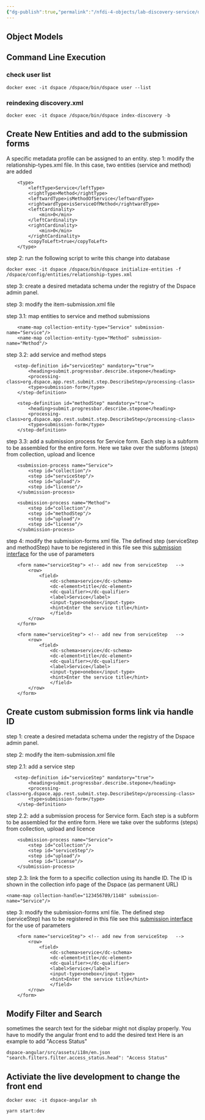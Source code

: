 ```yaml
---
{"dg-publish":true,"permalink":"/nfdi-4-objects/lab-discovery-service/dspace-instance/","noteIcon":""}
---
```



## Object Models

<style> .container {font-family: sans-serif; text-align: center;} .button-wrapper button {z-index: 1;height: 40px; width: 100px; margin: 10px;padding: 5px;} .excalidraw .App-menu_top .buttonList { display: flex;} .excalidraw-wrapper { height: 800px; margin: 50px; position: relative;} :root[dir="ltr"] .excalidraw .layer-ui__wrapper .zen-mode-transition.App-menu_bottom--transition-left {transform: none;} </style><script src="https://cdn.jsdelivr.net/npm/react@17/umd/react.production.min.js"></script><script src="https://cdn.jsdelivr.net/npm/react-dom@17/umd/react-dom.production.min.js"></script><script type="text/javascript" src="https://cdn.jsdelivr.net/npm/@excalidraw/excalidraw@0/dist/excalidraw.production.min.js"></script><div id="Dspace_Object_Model_for_Servicesexcalidraw.md1"></div><script>(function(){const InitialData={"type":"excalidraw","version":2,"source":"https://github.com/zsviczian/obsidian-excalidraw-plugin/releases/tag/2.9.0","elements":[{"id":"zNdjSfa7dG04vWS3iz5xZ","type":"rectangle","x":139.45574947347632,"y":-273.3708100856695,"width":123.54193115234372,"height":60,"angle":0,"strokeColor":"#b0cd1d","backgroundColor":"transparent","fillStyle":"hachure","strokeWidth":2,"strokeStyle":"solid","roughness":1,"opacity":100,"groupIds":["Ek6Ma2ccS9sAtHPYlD_XF"],"frameId":null,"index":"a0","roundness":{"type":3},"seed":1537725858,"version":806,"versionNonce":1416170522,"isDeleted":false,"boundElements":[{"type":"text","id":"EZ03GCdU"},{"id":"EeKl85xsGdxy4OdJNu7Yn","type":"arrow"},{"id":"iXR9UPero_NnUFF6fEeag","type":"arrow"}],"updated":1742456999983,"link":null,"locked":false},{"id":"EZ03GCdU","type":"text","x":152.1567458724021,"y":-268.3708100856695,"width":98.13993835449219,"height":50,"angle":0,"strokeColor":"#b0cd1d","backgroundColor":"transparent","fillStyle":"hachure","strokeWidth":2,"strokeStyle":"solid","roughness":1,"opacity":100,"groupIds":["Ek6Ma2ccS9sAtHPYlD_XF"],"frameId":null,"index":"a1","roundness":null,"seed":721508542,"version":490,"versionNonce":1267784326,"isDeleted":false,"boundElements":[],"updated":1742456999983,"link":null,"locked":false,"text":"Collection:\nServices","fontSize":20,"fontFamily":5,"textAlign":"center","verticalAlign":"middle","containerId":"zNdjSfa7dG04vWS3iz5xZ","originalText":"Collection:\nServices","autoResize":true,"lineHeight":1.25,"rawText":""},{"id":"wSsTU1akl9iRCvH2xvkLU","type":"rectangle","x":-23.102218627929688,"y":-83.47529602050781,"width":188.05145263671878,"height":80,"angle":0,"strokeColor":"#1e1e1e","backgroundColor":"transparent","fillStyle":"hachure","strokeWidth":2,"strokeStyle":"solid","roughness":1,"opacity":100,"groupIds":["Ek6Ma2ccS9sAtHPYlD_XF"],"frameId":null,"index":"a2","roundness":{"type":3},"seed":632234814,"version":1443,"versionNonce":201993926,"isDeleted":false,"boundElements":[{"type":"text","id":"NoZu2nsm"},{"id":"09qRjTAX4t_lmg_rtqT-L","type":"arrow"},{"id":"EeKl85xsGdxy4OdJNu7Yn","type":"arrow"},{"id":"sMKWRJSbmEpN6QApQazCh","type":"arrow"},{"id":"4rCdnNgLAJL1NwqWHXDuK","type":"arrow"},{"id":"FUqmxOImumVsQEwwt3bzi","type":"arrow"},{"id":"qK0APqs9uDExDnqxDsSaA","type":"arrow"},{"id":"qmfnU7rm0of4pv9Om1II_","type":"arrow"},{"id":"cGypZy8aZEjzp7XgL1y0A","type":"arrow"}],"updated":1742457486233,"link":null,"locked":false},{"id":"NoZu2nsm","type":"text","x":5.473533630371108,"y":-78.47529602050781,"width":130.8999481201172,"height":70,"angle":0,"strokeColor":"#1e1e1e","backgroundColor":"transparent","fillStyle":"hachure","strokeWidth":2,"strokeStyle":"solid","roughness":1,"opacity":100,"groupIds":["Ek6Ma2ccS9sAtHPYlD_XF"],"frameId":null,"index":"a3","roundness":null,"seed":1121777470,"version":1173,"versionNonce":1713446214,"isDeleted":false,"boundElements":[],"updated":1742457501916,"link":null,"locked":false,"text":"Discovery\nService","fontSize":28,"fontFamily":5,"textAlign":"center","verticalAlign":"middle","containerId":"wSsTU1akl9iRCvH2xvkLU","originalText":"Discovery\nService","autoResize":true,"lineHeight":1.25,"rawText":""},{"id":"We7ZRqRNsLnWSC51PcS1t","type":"rectangle","x":176.08110153465896,"y":54.768706950328635,"width":123.54193115234372,"height":85,"angle":0,"strokeColor":"#1971c2","backgroundColor":"transparent","fillStyle":"hachure","strokeWidth":2,"strokeStyle":"solid","roughness":1,"opacity":100,"groupIds":["Ek6Ma2ccS9sAtHPYlD_XF"],"frameId":null,"index":"a4","roundness":{"type":3},"seed":118343358,"version":2367,"versionNonce":131354010,"isDeleted":false,"boundElements":[{"type":"text","id":"RpjOuRH3"},{"id":"4rCdnNgLAJL1NwqWHXDuK","type":"arrow"},{"id":"FCVdJt_CexxCjR1E1rf1B","type":"arrow"}],"updated":1742456999983,"link":null,"locked":false},{"id":"RpjOuRH3","type":"text","x":188.78209793358474,"y":59.768706950328635,"width":98.13993835449219,"height":75,"angle":0,"strokeColor":"#1971c2","backgroundColor":"transparent","fillStyle":"hachure","strokeWidth":2,"strokeStyle":"solid","roughness":1,"opacity":100,"groupIds":["Ek6Ma2ccS9sAtHPYlD_XF"],"frameId":null,"index":"a5","roundness":null,"seed":1096957694,"version":2069,"versionNonce":1217687814,"isDeleted":false,"boundElements":[],"updated":1742456999983,"link":null,"locked":false,"text":"Collection:\nReference\nMaterials","fontSize":20,"fontFamily":5,"textAlign":"center","verticalAlign":"middle","containerId":"We7ZRqRNsLnWSC51PcS1t","originalText":"Collection:\nReference\nMaterials","autoResize":true,"lineHeight":1.25,"rawText":""},{"id":"TsP4JWrTqgLEWczjxmBwh","type":"rectangle","x":-251.9142143612816,"y":-108.89663369315011,"width":123.54193115234372,"height":60,"angle":0,"strokeColor":"#2f9e44","backgroundColor":"transparent","fillStyle":"hachure","strokeWidth":2,"strokeStyle":"solid","roughness":1,"opacity":100,"groupIds":["Ek6Ma2ccS9sAtHPYlD_XF"],"frameId":null,"index":"a6","roundness":{"type":3},"seed":305170302,"version":940,"versionNonce":233540186,"isDeleted":false,"boundElements":[{"type":"text","id":"R5pEJDsB"},{"id":"09qRjTAX4t_lmg_rtqT-L","type":"arrow"},{"id":"nM6QB4Jy7PCq8rt8ujFgN","type":"arrow"}],"updated":1742456999983,"link":null,"locked":false},{"id":"R5pEJDsB","type":"text","x":-239.21321796235583,"y":-103.89663369315011,"width":98.13993835449219,"height":50,"angle":0,"strokeColor":"#2f9e44","backgroundColor":"transparent","fillStyle":"hachure","strokeWidth":2,"strokeStyle":"solid","roughness":1,"opacity":100,"groupIds":["Ek6Ma2ccS9sAtHPYlD_XF"],"frameId":null,"index":"a7","roundness":null,"seed":65988542,"version":644,"versionNonce":1076650054,"isDeleted":false,"boundElements":[],"updated":1742456999983,"link":null,"locked":false,"text":"Collection:\nDevices","fontSize":20,"fontFamily":5,"textAlign":"center","verticalAlign":"middle","containerId":"TsP4JWrTqgLEWczjxmBwh","originalText":"Collection:\nDevices","autoResize":true,"lineHeight":1.25,"rawText":""},{"id":"4-43BvHReZgwQbdaM1prv","type":"rectangle","x":286.736078515686,"y":-150.5437447875367,"width":123.54193115234372,"height":60,"angle":0,"strokeColor":"#9c36b5","backgroundColor":"transparent","fillStyle":"hachure","strokeWidth":2,"strokeStyle":"solid","roughness":1,"opacity":100,"groupIds":["Ek6Ma2ccS9sAtHPYlD_XF"],"frameId":null,"index":"a8","roundness":{"type":3},"seed":728903586,"version":1932,"versionNonce":1870475034,"isDeleted":false,"boundElements":[{"type":"text","id":"19dr45LX"},{"id":"sMKWRJSbmEpN6QApQazCh","type":"arrow"},{"id":"Cd5yGJdMZBoCsRKCPisEX","type":"arrow"}],"updated":1742456999983,"link":null,"locked":false},{"id":"19dr45LX","type":"text","x":299.4370749146118,"y":-145.5437447875367,"width":98.13993835449219,"height":50,"angle":0,"strokeColor":"#9c36b5","backgroundColor":"transparent","fillStyle":"hachure","strokeWidth":2,"strokeStyle":"solid","roughness":1,"opacity":100,"groupIds":["Ek6Ma2ccS9sAtHPYlD_XF"],"frameId":null,"index":"a9","roundness":null,"seed":1586490210,"version":1648,"versionNonce":897869702,"isDeleted":false,"boundElements":[],"updated":1742456999983,"link":null,"locked":false,"text":"Collection:\nMethods","fontSize":20,"fontFamily":5,"textAlign":"center","verticalAlign":"middle","containerId":"4-43BvHReZgwQbdaM1prv","originalText":"Collection:\nMethods","autoResize":true,"lineHeight":1.25,"rawText":""},{"id":"R7-giL4cPj4-_6IfPag_R","type":"rectangle","x":-5.92621650374906,"y":241.09304597377707,"width":123.54193115234372,"height":85,"angle":0,"strokeColor":"#f08c00","backgroundColor":"transparent","fillStyle":"hachure","strokeWidth":2,"strokeStyle":"solid","roughness":1,"opacity":100,"groupIds":["Ek6Ma2ccS9sAtHPYlD_XF"],"frameId":null,"index":"aA","roundness":{"type":3},"seed":1604806590,"version":1405,"versionNonce":553401306,"isDeleted":false,"boundElements":[{"type":"text","id":"dAvAA9Cc"},{"id":"FUqmxOImumVsQEwwt3bzi","type":"arrow"},{"id":"zogxlBM2lricJeA0kwKTe","type":"arrow"}],"updated":1742456999983,"link":null,"locked":false},{"id":"dAvAA9Cc","type":"text","x":6.774779895176707,"y":246.09304597377707,"width":98.13993835449219,"height":75,"angle":0,"strokeColor":"#f08c00","backgroundColor":"transparent","fillStyle":"hachure","strokeWidth":2,"strokeStyle":"solid","roughness":1,"opacity":100,"groupIds":["Ek6Ma2ccS9sAtHPYlD_XF"],"frameId":null,"index":"aB","roundness":null,"seed":2015346686,"version":1138,"versionNonce":685344454,"isDeleted":false,"boundElements":[],"updated":1742456999983,"link":null,"locked":false,"text":"Collection:\nExample\nDatasets","fontSize":20,"fontFamily":5,"textAlign":"center","verticalAlign":"middle","containerId":"R7-giL4cPj4-_6IfPag_R","originalText":"Collection:\nExample Datasets","autoResize":true,"lineHeight":1.25,"rawText":""},{"id":"09qRjTAX4t_lmg_rtqT-L","type":"arrow","x":-24.775643447433836,"y":-52.11085090603808,"width":102.70002092722108,"height":22.234623581384753,"angle":0,"strokeColor":"#1e1e1e","backgroundColor":"transparent","fillStyle":"hachure","strokeWidth":2,"strokeStyle":"solid","roughness":1,"opacity":100,"groupIds":["Ek6Ma2ccS9sAtHPYlD_XF"],"frameId":null,"index":"aC","roundness":{"type":2},"seed":1215243710,"version":363,"versionNonce":1325293667,"isDeleted":false,"boundElements":[],"updated":1743063292369,"link":null,"locked":false,"points":[[0,0],[-102.70002092722108,-22.234623581384753]],"lastCommittedPoint":null,"startBinding":{"elementId":"wSsTU1akl9iRCvH2xvkLU","focus":-0.20019963151581355,"gap":1.8258056640625,"fixedPoint":null},"endBinding":{"elementId":"TsP4JWrTqgLEWczjxmBwh","focus":-0.2135329896797734,"gap":1,"fixedPoint":null},"startArrowhead":null,"endArrowhead":"arrow","elbowed":false},{"id":"EeKl85xsGdxy4OdJNu7Yn","type":"arrow","x":96.3531914313839,"y":-84.96516800232763,"width":82.04218334255675,"height":127.96283889228627,"angle":0,"strokeColor":"#1e1e1e","backgroundColor":"transparent","fillStyle":"hachure","strokeWidth":2,"strokeStyle":"solid","roughness":1,"opacity":100,"groupIds":["Ek6Ma2ccS9sAtHPYlD_XF"],"frameId":null,"index":"aD","roundness":{"type":2},"seed":558764898,"version":355,"versionNonce":1248175043,"isDeleted":false,"boundElements":[],"updated":1743063292366,"link":null,"locked":false,"points":[[0,0],[82.04218334255675,-127.96283889228627]],"lastCommittedPoint":null,"startBinding":{"elementId":"wSsTU1akl9iRCvH2xvkLU","focus":-0.009786482214844112,"gap":3.6515884399414062,"fixedPoint":null},"endBinding":{"elementId":"zNdjSfa7dG04vWS3iz5xZ","focus":0.04126910561154955,"gap":1,"fixedPoint":null},"startArrowhead":null,"endArrowhead":"arrow","elbowed":false},{"id":"sMKWRJSbmEpN6QApQazCh","type":"arrow","x":161.24821047038506,"y":-78.4755808652385,"width":126.21686282026144,"height":18.3749014086672,"angle":0,"strokeColor":"#1e1e1e","backgroundColor":"transparent","fillStyle":"hachure","strokeWidth":2,"strokeStyle":"solid","roughness":1,"opacity":100,"groupIds":["Ek6Ma2ccS9sAtHPYlD_XF"],"frameId":null,"index":"aE","roundness":{"type":2},"seed":1674722558,"version":1332,"versionNonce":112583587,"isDeleted":false,"boundElements":[],"updated":1743063292370,"link":null,"locked":false,"points":[[0,0],[126.21686282026144,-18.3749014086672]],"lastCommittedPoint":null,"startBinding":{"elementId":"wSsTU1akl9iRCvH2xvkLU","focus":-0.40699014430694935,"gap":1,"fixedPoint":null},"endBinding":{"elementId":"4-43BvHReZgwQbdaM1prv","focus":-0.3743315281771683,"gap":1,"fixedPoint":null},"startArrowhead":null,"endArrowhead":"arrow","elbowed":false},{"id":"4rCdnNgLAJL1NwqWHXDuK","type":"arrow","x":116.03565095563928,"y":-3.079135581512105,"width":74.7947717351935,"height":56.57491971930322,"angle":0,"strokeColor":"#1e1e1e","backgroundColor":"transparent","fillStyle":"hachure","strokeWidth":2,"strokeStyle":"solid","roughness":1,"opacity":100,"groupIds":["Ek6Ma2ccS9sAtHPYlD_XF"],"frameId":null,"index":"aF","roundness":{"type":2},"seed":1982893282,"version":1708,"versionNonce":1383796003,"isDeleted":false,"boundElements":[],"updated":1743063292369,"link":null,"locked":false,"points":[[0,0],[74.7947717351935,56.57491971930322]],"lastCommittedPoint":null,"startBinding":{"elementId":"wSsTU1akl9iRCvH2xvkLU","focus":0.05645427894364801,"gap":1},"endBinding":{"elementId":"We7ZRqRNsLnWSC51PcS1t","focus":0.0965181297400588,"gap":2.647733172967037},"startArrowhead":null,"endArrowhead":"arrow","elbowed":false},{"id":"FUqmxOImumVsQEwwt3bzi","type":"arrow","x":76.46501802010707,"y":-3.079135581512105,"width":4.792387655038681,"height":243.6025894467536,"angle":0,"strokeColor":"#1e1e1e","backgroundColor":"transparent","fillStyle":"hachure","strokeWidth":2,"strokeStyle":"solid","roughness":1,"opacity":100,"groupIds":["Ek6Ma2ccS9sAtHPYlD_XF"],"frameId":null,"index":"aG","roundness":{"type":2},"seed":1326391806,"version":644,"versionNonce":2119538403,"isDeleted":false,"boundElements":[],"updated":1743063292371,"link":null,"locked":false,"points":[[0,0],[4.792387655038681,243.6025894467536]],"lastCommittedPoint":null,"startBinding":{"elementId":"wSsTU1akl9iRCvH2xvkLU","focus":-0.05006502743520279,"gap":1,"fixedPoint":null},"endBinding":{"elementId":"R7-giL4cPj4-_6IfPag_R","focus":0.41944287247245843,"gap":1,"fixedPoint":null},"startArrowhead":null,"endArrowhead":"arrow","elbowed":false},{"id":"894uJD26WZG2524-ZFSdn","type":"rectangle","x":-221.47692943754663,"y":28.849835713704408,"width":123.54193115234372,"height":60,"angle":0,"strokeColor":"#b3a937","backgroundColor":"transparent","fillStyle":"hachure","strokeWidth":2,"strokeStyle":"solid","roughness":1,"opacity":100,"groupIds":["Ek6Ma2ccS9sAtHPYlD_XF"],"frameId":null,"index":"aH","roundness":{"type":3},"seed":1538469254,"version":1140,"versionNonce":1187607686,"isDeleted":false,"boundElements":[{"type":"text","id":"P2EYalAM"},{"id":"qK0APqs9uDExDnqxDsSaA","type":"arrow"},{"id":"13fFjEttpe16u6-gSUywq","type":"arrow"}],"updated":1742456999983,"link":null,"locked":false},{"id":"P2EYalAM","type":"text","x":-198.9619300478982,"y":38.84983571370441,"width":78.51193237304688,"height":40,"angle":0,"strokeColor":"#b3a937","backgroundColor":"transparent","fillStyle":"hachure","strokeWidth":2,"strokeStyle":"solid","roughness":1,"opacity":100,"groupIds":["Ek6Ma2ccS9sAtHPYlD_XF"],"frameId":null,"index":"aI","roundness":null,"seed":1765772486,"version":853,"versionNonce":2082111194,"isDeleted":false,"boundElements":[],"updated":1742456999983,"link":null,"locked":false,"text":"Collection:\nSoftware","fontSize":16,"fontFamily":5,"textAlign":"center","verticalAlign":"middle","containerId":"894uJD26WZG2524-ZFSdn","originalText":"Collection:\nSoftware","autoResize":true,"lineHeight":1.25,"rawText":""},{"id":"qK0APqs9uDExDnqxDsSaA","type":"arrow","x":11.102223474520898,"y":-3.079135581512105,"width":107.77872271927072,"height":55.140630086455815,"angle":0,"strokeColor":"#1e1e1e","backgroundColor":"transparent","fillStyle":"hachure","strokeWidth":2,"strokeStyle":"solid","roughness":1,"opacity":100,"groupIds":["Ek6Ma2ccS9sAtHPYlD_XF"],"frameId":null,"index":"aJ","roundness":{"type":2},"seed":499524102,"version":418,"versionNonce":496073251,"isDeleted":false,"boundElements":[],"updated":1743063292372,"link":null,"locked":false,"points":[[0,0],[-107.77872271927072,55.140630086455815]],"lastCommittedPoint":null,"startBinding":{"elementId":"wSsTU1akl9iRCvH2xvkLU","focus":-0.11112963082624125,"gap":1},"endBinding":{"elementId":"894uJD26WZG2524-ZFSdn","focus":0.41122047110918547,"gap":1.4054202125186919},"startArrowhead":null,"endArrowhead":"arrow","elbowed":false},{"id":"o8LsBBUK6qzbMaM87IxVw","type":"rectangle","x":-201.53563133756023,"y":-232.6430743033426,"width":123.54193115234372,"height":60,"angle":0,"strokeColor":"#c2255c","backgroundColor":"transparent","fillStyle":"hachure","strokeWidth":2,"strokeStyle":"solid","roughness":1,"opacity":100,"groupIds":["Ek6Ma2ccS9sAtHPYlD_XF"],"frameId":null,"index":"aK","roundness":{"type":3},"seed":266260826,"version":1390,"versionNonce":349803418,"isDeleted":false,"boundElements":[{"type":"text","id":"CHX5sfk0"},{"id":"qmfnU7rm0of4pv9Om1II_","type":"arrow"},{"id":"tUM49Ymp_uO_6-ATcLn0j","type":"arrow"}],"updated":1742456999983,"link":null,"locked":false},{"id":"CHX5sfk0","type":"text","x":-188.83463493863445,"y":-227.6430743033426,"width":98.13993835449219,"height":50,"angle":0,"strokeColor":"#c2255c","backgroundColor":"transparent","fillStyle":"hachure","strokeWidth":2,"strokeStyle":"solid","roughness":1,"opacity":100,"groupIds":["Ek6Ma2ccS9sAtHPYlD_XF"],"frameId":null,"index":"aL","roundness":null,"seed":24090138,"version":1111,"versionNonce":1844349702,"isDeleted":false,"boundElements":[],"updated":1742456999983,"link":null,"locked":false,"text":"Collection:\nLabs","fontSize":20,"fontFamily":5,"textAlign":"center","verticalAlign":"middle","containerId":"o8LsBBUK6qzbMaM87IxVw","originalText":"Collection:\nLabs","autoResize":true,"lineHeight":1.25,"rawText":""},{"id":"qmfnU7rm0of4pv9Om1II_","type":"arrow","x":36.6113108670081,"y":-84.58926061345323,"width":162.14068207944143,"height":87.61101049883374,"angle":0,"strokeColor":"#1e1e1e","backgroundColor":"transparent","fillStyle":"hachure","strokeWidth":2,"strokeStyle":"solid","roughness":1,"opacity":100,"groupIds":["Ek6Ma2ccS9sAtHPYlD_XF"],"frameId":null,"index":"aM","roundness":{"type":2},"seed":2105372358,"version":747,"versionNonce":1864207715,"isDeleted":false,"boundElements":[],"updated":1743063292372,"link":null,"locked":false,"points":[[0,0],[-162.14068207944143,-87.61101049883374]],"lastCommittedPoint":null,"startBinding":{"elementId":"wSsTU1akl9iRCvH2xvkLU","focus":0.24859345418538023,"gap":2.7566336735024635},"endBinding":{"elementId":"o8LsBBUK6qzbMaM87IxVw","focus":0.358485852326074,"gap":1},"startArrowhead":null,"endArrowhead":"arrow","elbowed":false},{"id":"pa6zxRJyr6VzqtYMQXvZc","type":"ellipse","x":-39.408221366710166,"y":-492.85215447600336,"width":89.25845191592259,"height":80.56448800223211,"angle":0,"strokeColor":"#1e1e1e","backgroundColor":"transparent","fillStyle":"hachure","strokeWidth":2,"strokeStyle":"solid","roughness":0,"opacity":100,"groupIds":["Ek6Ma2ccS9sAtHPYlD_XF"],"frameId":null,"index":"aN","roundness":{"type":2},"seed":140370438,"version":486,"versionNonce":657668678,"isDeleted":false,"boundElements":[{"type":"text","id":"fU2O6Ys3"},{"id":"GBiguz8POX1dmZhvpcEH3","type":"arrow"},{"id":"fKmUDSfm3_VtNZVEbnlf9","type":"arrow"}],"updated":1742456999983,"link":null,"locked":false},{"id":"fU2O6Ys3","type":"text","x":-21.12461047810109,"y":-462.5537583694876,"width":52.57597351074219,"height":20,"angle":0,"strokeColor":"#1e1e1e","backgroundColor":"transparent","fillStyle":"hachure","strokeWidth":2,"strokeStyle":"solid","roughness":0,"opacity":100,"groupIds":["Ek6Ma2ccS9sAtHPYlD_XF"],"frameId":null,"index":"aO","roundness":null,"seed":449474522,"version":354,"versionNonce":73987354,"isDeleted":false,"boundElements":[],"updated":1742456999983,"link":null,"locked":false,"text":"Person","fontSize":16,"fontFamily":5,"textAlign":"center","verticalAlign":"middle","containerId":"pa6zxRJyr6VzqtYMQXvZc","originalText":"Person","autoResize":true,"lineHeight":1.25,"rawText":""},{"id":"v_-cD1NyTNi8hqCjYAp-K","type":"ellipse","x":-340.83107782426043,"y":-367.88727187154296,"width":89.25845191592259,"height":80.56448800223211,"angle":0,"strokeColor":"#1e1e1e","backgroundColor":"transparent","fillStyle":"hachure","strokeWidth":2,"strokeStyle":"solid","roughness":0,"opacity":100,"groupIds":["Ek6Ma2ccS9sAtHPYlD_XF"],"frameId":null,"index":"aP","roundness":{"type":2},"seed":1457563526,"version":698,"versionNonce":178258310,"isDeleted":false,"boundElements":[{"type":"text","id":"gdw84ypj"},{"id":"tUM49Ymp_uO_6-ATcLn0j","type":"arrow"},{"id":"F4uzEYx-QsY0VLPW887bN","type":"arrow"}],"updated":1742456999983,"link":null,"locked":false},{"id":"gdw84ypj","type":"text","x":-320.5954558272529,"y":-347.5888757650272,"width":48.67195129394531,"height":40,"angle":0,"strokeColor":"#1e1e1e","backgroundColor":"transparent","fillStyle":"hachure","strokeWidth":2,"strokeStyle":"solid","roughness":0,"opacity":100,"groupIds":["Ek6Ma2ccS9sAtHPYlD_XF"],"frameId":null,"index":"aQ","roundness":null,"seed":1420674758,"version":587,"versionNonce":1887388122,"isDeleted":false,"boundElements":[],"updated":1742456999983,"link":null,"locked":false,"text":"Organi\nsation","fontSize":16,"fontFamily":5,"textAlign":"center","verticalAlign":"middle","containerId":"v_-cD1NyTNi8hqCjYAp-K","originalText":"Organisation","autoResize":true,"lineHeight":1.25,"rawText":""},{"id":"KEBdxP6JjZRKwpGQDmuR6","type":"ellipse","x":-465.2485976828668,"y":136.28607776230723,"width":89.25845191592259,"height":80.56448800223211,"angle":0,"strokeColor":"#1e1e1e","backgroundColor":"transparent","fillStyle":"hachure","strokeWidth":2,"strokeStyle":"solid","roughness":0,"opacity":100,"groupIds":["Ek6Ma2ccS9sAtHPYlD_XF"],"frameId":null,"index":"aR","roundness":{"type":2},"seed":2087316314,"version":760,"versionNonce":1265754310,"isDeleted":false,"boundElements":[{"type":"text","id":"X9lWdosQ"},{"id":"13fFjEttpe16u6-gSUywq","type":"arrow"},{"id":"vRIHVEik-Qs_VN156RPMy","type":"arrow"}],"updated":1742456999983,"link":null,"locked":false},{"id":"X9lWdosQ","type":"text","x":-444.39698600080067,"y":156.584473868823,"width":47.439971923828125,"height":40,"angle":0,"strokeColor":"#1e1e1e","backgroundColor":"transparent","fillStyle":"hachure","strokeWidth":2,"strokeStyle":"solid","roughness":0,"opacity":100,"groupIds":["Ek6Ma2ccS9sAtHPYlD_XF"],"frameId":null,"index":"aS","roundness":null,"seed":562524186,"version":680,"versionNonce":1169028762,"isDeleted":false,"boundElements":[],"updated":1742456999983,"link":null,"locked":false,"text":"Softw\nare","fontSize":16,"fontFamily":5,"textAlign":"center","verticalAlign":"middle","containerId":"KEBdxP6JjZRKwpGQDmuR6","originalText":"Software","autoResize":true,"lineHeight":1.25,"rawText":""},{"id":"DJVEy8jsv5h7X_S_Ybk5W","type":"ellipse","x":-477.1532454717728,"y":-113.37842705136256,"width":89.25845191592259,"height":80.56448800223211,"angle":0,"strokeColor":"#1e1e1e","backgroundColor":"transparent","fillStyle":"hachure","strokeWidth":2,"strokeStyle":"solid","roughness":0,"opacity":100,"groupIds":["Ek6Ma2ccS9sAtHPYlD_XF"],"frameId":null,"index":"aT","roundness":{"type":2},"seed":9352794,"version":803,"versionNonce":759552006,"isDeleted":false,"boundElements":[{"type":"text","id":"PX84onlB"},{"id":"nM6QB4Jy7PCq8rt8ujFgN","type":"arrow"},{"id":"O331zj0UXBvpF9fR22lak","type":"arrow"}],"updated":1742456999983,"link":null,"locked":false},{"id":"PX84onlB","type":"text","x":-457.5976314093356,"y":-83.0800309448468,"width":50.03196716308594,"height":20,"angle":0,"strokeColor":"#1e1e1e","backgroundColor":"transparent","fillStyle":"hachure","strokeWidth":2,"strokeStyle":"solid","roughness":0,"opacity":100,"groupIds":["Ek6Ma2ccS9sAtHPYlD_XF"],"frameId":null,"index":"aU","roundness":null,"seed":2094717722,"version":731,"versionNonce":346559322,"isDeleted":false,"boundElements":[],"updated":1742456999983,"link":null,"locked":false,"text":"Device","fontSize":16,"fontFamily":5,"textAlign":"center","verticalAlign":"middle","containerId":"DJVEy8jsv5h7X_S_Ybk5W","originalText":"Device","autoResize":true,"lineHeight":1.25,"rawText":""},{"id":"qWGEDpdCWjwUYBRYDUNVn","type":"ellipse","x":378.5830091509904,"y":179.10175197285827,"width":89.83805338541664,"height":77.95521763392856,"angle":0,"strokeColor":"#1e1e1e","backgroundColor":"transparent","fillStyle":"hachure","strokeWidth":2,"strokeStyle":"solid","roughness":0,"opacity":100,"groupIds":["Ek6Ma2ccS9sAtHPYlD_XF"],"frameId":null,"index":"aV","roundness":{"type":2},"seed":634127686,"version":1099,"versionNonce":2014897990,"isDeleted":false,"boundElements":[{"type":"text","id":"fuHfIXP4"},{"id":"FCVdJt_CexxCjR1E1rf1B","type":"arrow"},{"id":"j-bJ9uXkeEvOolrz-uTGr","type":"arrow"}],"updated":1742456999983,"link":null,"locked":false},{"id":"fuHfIXP4","type":"text","x":398.87550431068826,"y":198.01802928091053,"width":49.72796630859375,"height":40,"angle":0,"strokeColor":"#1e1e1e","backgroundColor":"transparent","fillStyle":"hachure","strokeWidth":2,"strokeStyle":"solid","roughness":0,"opacity":100,"groupIds":["Ek6Ma2ccS9sAtHPYlD_XF"],"frameId":null,"index":"aW","roundness":null,"seed":1910992006,"version":994,"versionNonce":1606457370,"isDeleted":false,"boundElements":[],"updated":1742456999983,"link":null,"locked":false,"text":"Ref.\nMateri","fontSize":16,"fontFamily":5,"textAlign":"center","verticalAlign":"middle","containerId":"qWGEDpdCWjwUYBRYDUNVn","originalText":"Ref. Materi","autoResize":true,"lineHeight":1.25,"rawText":""},{"id":"nM6QB4Jy7PCq8rt8ujFgN","type":"arrow","x":-252.81083319556456,"y":-72.24957101005747,"width":134.08707936906433,"height":1.3292901688472227,"angle":0,"strokeColor":"#1e1e1e","backgroundColor":"transparent","fillStyle":"hachure","strokeWidth":0.5,"strokeStyle":"solid","roughness":0,"opacity":100,"groupIds":["Ek6Ma2ccS9sAtHPYlD_XF"],"frameId":null,"index":"aX","roundness":{"type":2},"seed":494906694,"version":435,"versionNonce":1266661987,"isDeleted":false,"boundElements":[{"type":"text","id":"sOLohjjH"}],"updated":1743063292374,"link":null,"locked":false,"points":[[0,0],[-134.08707936906433,-1.3292901688472227]],"lastCommittedPoint":null,"startBinding":{"elementId":"TsP4JWrTqgLEWczjxmBwh","focus":-0.2374309806972632,"gap":1},"endBinding":{"elementId":"DJVEy8jsv5h7X_S_Ybk5W","focus":-0.022959016305755968,"gap":1},"startArrowhead":null,"endArrowhead":"arrow","elbowed":false},{"id":"sOLohjjH","type":"text","x":-357.2863491984561,"y":-82.91421609448109,"width":74.86395263671875,"height":20,"angle":0,"strokeColor":"#1e1e1e","backgroundColor":"transparent","fillStyle":"hachure","strokeWidth":2,"strokeStyle":"solid","roughness":0,"opacity":100,"groupIds":["Ek6Ma2ccS9sAtHPYlD_XF"],"frameId":null,"index":"aY","roundness":null,"seed":1303073178,"version":16,"versionNonce":1726645466,"isDeleted":false,"boundElements":[],"updated":1742456999983,"link":null,"locked":false,"text":"PIDINST","fontSize":16,"fontFamily":5,"textAlign":"center","verticalAlign":"middle","containerId":"nM6QB4Jy7PCq8rt8ujFgN","originalText":"PIDINST","autoResize":true,"lineHeight":1.25,"rawText":""},{"id":"13fFjEttpe16u6-gSUywq","type":"arrow","x":-223.378917715247,"y":73.98180954816436,"width":155.889456016705,"height":85.1338205259614,"angle":0,"strokeColor":"#1e1e1e","backgroundColor":"transparent","fillStyle":"hachure","strokeWidth":0.5,"strokeStyle":"solid","roughness":0,"opacity":100,"groupIds":["Ek6Ma2ccS9sAtHPYlD_XF"],"frameId":null,"index":"aZ","roundness":{"type":2},"seed":1695357658,"version":426,"versionNonce":1235937059,"isDeleted":false,"boundElements":[{"type":"text","id":"WdaTogCN"}],"updated":1743063292374,"link":null,"locked":false,"points":[[0,0],[-155.889456016705,85.1338205259614]],"lastCommittedPoint":null,"startBinding":{"elementId":"894uJD26WZG2524-ZFSdn","focus":0.3081688966713629,"gap":2.128875005812745},"endBinding":{"elementId":"KEBdxP6JjZRKwpGQDmuR6","focus":0.07934072597724806,"gap":1},"startArrowhead":null,"endArrowhead":"arrow","elbowed":false},{"id":"WdaTogCN","type":"text","x":-338.9236146843246,"y":106.54870977085568,"width":75.19993591308594,"height":20,"angle":0,"strokeColor":"#1e1e1e","backgroundColor":"transparent","fillStyle":"hachure","strokeWidth":2,"strokeStyle":"solid","roughness":0,"opacity":100,"groupIds":["Ek6Ma2ccS9sAtHPYlD_XF"],"frameId":null,"index":"aa","roundness":null,"seed":1199917786,"version":14,"versionNonce":1941494170,"isDeleted":false,"boundElements":[],"updated":1742456999983,"link":null,"locked":false,"text":"Codemeta","fontSize":16,"fontFamily":5,"textAlign":"center","verticalAlign":"middle","containerId":"13fFjEttpe16u6-gSUywq","originalText":"Codemeta","autoResize":true,"lineHeight":1.25,"rawText":""},{"id":"glgjRziV","type":"text","x":-451.60721277581814,"y":108.82772345291937,"width":65.99107410907736,"height":25.060331408811464,"angle":0,"strokeColor":"#e03131","backgroundColor":"transparent","fillStyle":"hachure","strokeWidth":2,"strokeStyle":"solid","roughness":0,"opacity":100,"groupIds":["Ek6Ma2ccS9sAtHPYlD_XF"],"frameId":null,"index":"ab","roundness":null,"seed":1949838854,"version":420,"versionNonce":1678681350,"isDeleted":false,"boundElements":[],"updated":1742456999983,"link":null,"locked":false,"text":"Entity","fontSize":20.04826512704917,"fontFamily":5,"textAlign":"left","verticalAlign":"top","containerId":null,"originalText":"Entity","autoResize":false,"lineHeight":1.25,"rawText":""},{"id":"BLVm7aTl","type":"text","x":-464.5111591480356,"y":-143.02837078895553,"width":64.38850353455788,"height":24.451749865842707,"angle":6.271624548885793,"strokeColor":"#e03131","backgroundColor":"transparent","fillStyle":"hachure","strokeWidth":2,"strokeStyle":"solid","roughness":0,"opacity":100,"groupIds":["Ek6Ma2ccS9sAtHPYlD_XF"],"frameId":null,"index":"ac","roundness":null,"seed":1038769306,"version":855,"versionNonce":626955866,"isDeleted":false,"boundElements":[],"updated":1742456999983,"link":null,"locked":false,"text":"Entity","fontSize":19.561399892674167,"fontFamily":5,"textAlign":"left","verticalAlign":"top","containerId":null,"originalText":"Entity","autoResize":false,"lineHeight":1.25,"rawText":""},{"id":"NRDzUXoU","type":"text","x":403.67709736666416,"y":149.0102572371032,"width":64.38850353455788,"height":24.451749865842707,"angle":6.271624548885793,"strokeColor":"#e03131","backgroundColor":"transparent","fillStyle":"hachure","strokeWidth":2,"strokeStyle":"solid","roughness":0,"opacity":100,"groupIds":["Ek6Ma2ccS9sAtHPYlD_XF"],"frameId":null,"index":"ad","roundness":null,"seed":1731326406,"version":1100,"versionNonce":1447040070,"isDeleted":false,"boundElements":[],"updated":1742456999983,"link":null,"locked":false,"text":"Entity","fontSize":19.561399892674167,"fontFamily":5,"textAlign":"left","verticalAlign":"top","containerId":null,"originalText":"Entity","autoResize":false,"lineHeight":1.25,"rawText":""},{"id":"FCVdJt_CexxCjR1E1rf1B","type":"arrow","x":275.2395593983586,"y":140.3382990588642,"width":112.05908806532835,"height":53.14924204917713,"angle":0,"strokeColor":"#1e1e1e","backgroundColor":"transparent","fillStyle":"hachure","strokeWidth":0.5,"strokeStyle":"solid","roughness":0,"opacity":100,"groupIds":["Ek6Ma2ccS9sAtHPYlD_XF"],"frameId":null,"index":"ae","roundness":{"type":2},"seed":1615571226,"version":641,"versionNonce":36224419,"isDeleted":false,"boundElements":[{"type":"text","id":"NlyAUWkW"}],"updated":1743063292375,"link":null,"locked":false,"points":[[0,0],[112.05908806532835,53.14924204917713]],"lastCommittedPoint":null,"startBinding":{"elementId":"We7ZRqRNsLnWSC51PcS1t","focus":0.3528916495197193,"gap":1},"endBinding":{"elementId":"qWGEDpdCWjwUYBRYDUNVn","focus":0.12309825792351538,"gap":1},"startArrowhead":null,"endArrowhead":"arrow","elbowed":false},{"id":"NlyAUWkW","type":"text","x":303.19709930319345,"y":156.91292332241161,"width":56.143951416015625,"height":20,"angle":0,"strokeColor":"#1e1e1e","backgroundColor":"transparent","fillStyle":"hachure","strokeWidth":0.5,"strokeStyle":"solid","roughness":0,"opacity":100,"groupIds":["Ek6Ma2ccS9sAtHPYlD_XF"],"frameId":null,"index":"af","roundness":null,"seed":1046069082,"version":11,"versionNonce":922852230,"isDeleted":false,"boundElements":[],"updated":1742456999983,"link":null,"locked":false,"text":"Georem","fontSize":16,"fontFamily":5,"textAlign":"center","verticalAlign":"middle","containerId":"FCVdJt_CexxCjR1E1rf1B","originalText":"Georem","autoResize":true,"lineHeight":1.25,"rawText":""},{"id":"JNqoM6yi2zxyrE6q29YAW","type":"ellipse","x":485.9258076756221,"y":-332.5720818885286,"width":98.22702202283052,"height":87.46904553865139,"angle":0,"strokeColor":"#1e1e1e","backgroundColor":"transparent","fillStyle":"hachure","strokeWidth":2,"strokeStyle":"solid","roughness":0,"opacity":100,"groupIds":["Ek6Ma2ccS9sAtHPYlD_XF"],"frameId":null,"index":"ag","roundness":{"type":2},"seed":370171846,"version":797,"versionNonce":1746683866,"isDeleted":false,"boundElements":[{"type":"text","id":"JVtvO1bP"},{"id":"Cd5yGJdMZBoCsRKCPisEX","type":"arrow"},{"id":"nkJ4Y99PY76iZLLAS07jL","type":"arrow"},{"id":"j-bJ9uXkeEvOolrz-uTGr","type":"arrow"},{"id":"O331zj0UXBvpF9fR22lak","type":"arrow"},{"id":"vRIHVEik-Qs_VN156RPMy","type":"arrow"}],"updated":1742456999983,"link":null,"locked":false},{"id":"JVtvO1bP","type":"text","x":505.7868428159737,"y":-298.7625367413506,"width":58.04795837402344,"height":20,"angle":0,"strokeColor":"#1e1e1e","backgroundColor":"transparent","fillStyle":"hachure","strokeWidth":2,"strokeStyle":"solid","roughness":0,"opacity":100,"groupIds":["Ek6Ma2ccS9sAtHPYlD_XF"],"frameId":null,"index":"ah","roundness":null,"seed":1035761414,"version":711,"versionNonce":1821391558,"isDeleted":false,"boundElements":[],"updated":1742456999983,"link":null,"locked":false,"text":"Method","fontSize":16,"fontFamily":5,"textAlign":"center","verticalAlign":"middle","containerId":"JNqoM6yi2zxyrE6q29YAW","originalText":"Method","autoResize":true,"lineHeight":1.25,"rawText":""},{"id":"pZphKAB29ZBFetpgTwyu8","type":"rectangle","x":-38.58004841051604,"y":-274.2440390335886,"width":123.54193115234372,"height":60,"angle":0,"strokeColor":"#005cf0","backgroundColor":"transparent","fillStyle":"hachure","strokeWidth":0.5,"strokeStyle":"solid","roughness":1,"opacity":100,"groupIds":["Ek6Ma2ccS9sAtHPYlD_XF"],"frameId":null,"index":"ai","roundness":{"type":3},"seed":822339654,"version":1384,"versionNonce":263863450,"isDeleted":false,"boundElements":[{"type":"text","id":"VggBIKyf"},{"id":"cGypZy8aZEjzp7XgL1y0A","type":"arrow"},{"id":"GBiguz8POX1dmZhvpcEH3","type":"arrow"}],"updated":1742456999983,"link":null,"locked":false},{"id":"VggBIKyf","type":"text","x":-32.409027902703556,"y":-269.2440390335886,"width":111.19989013671875,"height":50,"angle":0,"strokeColor":"#005cf0","backgroundColor":"transparent","fillStyle":"hachure","strokeWidth":2,"strokeStyle":"solid","roughness":1,"opacity":100,"groupIds":["Ek6Ma2ccS9sAtHPYlD_XF"],"frameId":null,"index":"aj","roundness":null,"seed":841674630,"version":1135,"versionNonce":227078662,"isDeleted":false,"boundElements":[],"updated":1742456999983,"link":null,"locked":false,"text":"Collection:\nresearchers","fontSize":20,"fontFamily":5,"textAlign":"center","verticalAlign":"middle","containerId":"pZphKAB29ZBFetpgTwyu8","originalText":"Collection:\nresearchers","autoResize":true,"lineHeight":1.25,"rawText":""},{"id":"tUM49Ymp_uO_6-ATcLn0j","type":"arrow","x":-163.72802646719921,"y":-233.24411565437705,"width":107.2243173779822,"height":59.97526088394321,"angle":0,"strokeColor":"#1e1e1e","backgroundColor":"transparent","fillStyle":"hachure","strokeWidth":0.5,"strokeStyle":"solid","roughness":0,"opacity":100,"groupIds":["Ek6Ma2ccS9sAtHPYlD_XF"],"frameId":null,"index":"ak","roundness":{"type":2},"seed":450755802,"version":330,"versionNonce":49693667,"isDeleted":false,"boundElements":[{"type":"text","id":"e5io3PYf"}],"updated":1743063292373,"link":null,"locked":false,"points":[[0,0],[-107.2243173779822,-59.97526088394321]],"lastCommittedPoint":null,"startBinding":{"elementId":"o8LsBBUK6qzbMaM87IxVw","focus":0.26641303240479924,"gap":1.3511724277532267},"endBinding":{"elementId":"v_-cD1NyTNi8hqCjYAp-K","focus":0.3105585610882884,"gap":1},"startArrowhead":null,"endArrowhead":"arrow","elbowed":false},{"id":"e5io3PYf","type":"text","x":-246.09216116938484,"y":-283.23174609634714,"width":57.50395202636719,"height":40,"angle":0,"strokeColor":"#1e1e1e","backgroundColor":"transparent","fillStyle":"hachure","strokeWidth":0.5,"strokeStyle":"solid","roughness":0,"opacity":100,"groupIds":["Ek6Ma2ccS9sAtHPYlD_XF"],"frameId":null,"index":"al","roundness":null,"seed":492293274,"version":19,"versionNonce":1424539974,"isDeleted":false,"boundElements":[],"updated":1742456999983,"link":null,"locked":false,"text":"E-RHIS\nOrgan.","fontSize":16,"fontFamily":5,"textAlign":"center","verticalAlign":"middle","containerId":"tUM49Ymp_uO_6-ATcLn0j","originalText":"E-RHIS\nOrgan.","autoResize":true,"lineHeight":1.25,"rawText":""},{"id":"cGypZy8aZEjzp7XgL1y0A","type":"arrow","x":60.82690363736953,"y":-84.23466073539859,"width":36.268032573903824,"height":129.56657510713438,"angle":0,"strokeColor":"#1e1e1e","backgroundColor":"transparent","fillStyle":"hachure","strokeWidth":2,"strokeStyle":"solid","roughness":0,"opacity":100,"groupIds":["Ek6Ma2ccS9sAtHPYlD_XF"],"frameId":null,"index":"am","roundness":{"type":2},"seed":7787866,"version":137,"versionNonce":1601700611,"isDeleted":false,"boundElements":[],"updated":1743063292376,"link":null,"locked":false,"points":[[0,0],[-36.268032573903824,-129.56657510713438]],"lastCommittedPoint":null,"startBinding":{"elementId":"wSsTU1akl9iRCvH2xvkLU","focus":0.012475292276322617,"gap":1.8971566624794036},"endBinding":{"elementId":"pZphKAB29ZBFetpgTwyu8","focus":0.1018116110271267,"gap":1},"startArrowhead":null,"endArrowhead":"arrow","elbowed":false},{"id":"GBiguz8POX1dmZhvpcEH3","type":"arrow","x":19.21786832519931,"y":-274.68684222464424,"width":11.221167016141543,"height":136.0552678857381,"angle":0,"strokeColor":"#1e1e1e","backgroundColor":"transparent","fillStyle":"hachure","strokeWidth":0.5,"strokeStyle":"solid","roughness":0,"opacity":100,"groupIds":["Ek6Ma2ccS9sAtHPYlD_XF"],"frameId":null,"index":"an","roundness":{"type":2},"seed":1837315782,"version":99,"versionNonce":2015799971,"isDeleted":false,"boundElements":[{"type":"text","id":"6Q0IDY58"}],"updated":1743063292376,"link":null,"locked":false,"points":[[0,0],[-11.221167016141543,-136.0552678857381]],"lastCommittedPoint":null,"startBinding":{"elementId":"pZphKAB29ZBFetpgTwyu8","focus":-0.02276086431639468,"gap":1},"endBinding":{"elementId":"pa6zxRJyr6VzqtYMQXvZc","focus":0.014056989427444032,"gap":1.6210872889885104},"startArrowhead":null,"endArrowhead":"arrow","elbowed":false},{"id":"6Q0IDY58","type":"text","x":-15.144691196053842,"y":-362.7144761675132,"width":57.50395202636719,"height":40,"angle":0,"strokeColor":"#1e1e1e","backgroundColor":"transparent","fillStyle":"hachure","strokeWidth":0.5,"strokeStyle":"solid","roughness":0,"opacity":100,"groupIds":["Ek6Ma2ccS9sAtHPYlD_XF"],"frameId":null,"index":"ao","roundness":null,"seed":2026828422,"version":19,"versionNonce":483691226,"isDeleted":false,"boundElements":[],"updated":1742456999983,"link":null,"locked":false,"text":"E-RHIS\nPerson","fontSize":16,"fontFamily":5,"textAlign":"center","verticalAlign":"middle","containerId":"GBiguz8POX1dmZhvpcEH3","originalText":"E-RHIS\nPerson","autoResize":true,"lineHeight":1.25,"rawText":""},{"id":"tLi26fUKbLglP6vC5L-7N","type":"ellipse","x":182.27596957940506,"y":-479.9126858648188,"width":92.46157691592259,"height":82.48632445371233,"angle":0,"strokeColor":"#1e1e1e","backgroundColor":"transparent","fillStyle":"hachure","strokeWidth":2,"strokeStyle":"solid","roughness":0,"opacity":100,"groupIds":["Ek6Ma2ccS9sAtHPYlD_XF"],"frameId":null,"index":"ap","roundness":{"type":2},"seed":1252310982,"version":569,"versionNonce":816949190,"isDeleted":false,"boundElements":[{"type":"text","id":"PVj22zIh"},{"id":"iXR9UPero_NnUFF6fEeag","type":"arrow"},{"id":"fKmUDSfm3_VtNZVEbnlf9","type":"arrow"},{"id":"F4uzEYx-QsY0VLPW887bN","type":"arrow"},{"id":"nkJ4Y99PY76iZLLAS07jL","type":"arrow"},{"id":"zogxlBM2lricJeA0kwKTe","type":"arrow"}],"updated":1742456999983,"link":null,"locked":false},{"id":"PVj22zIh","type":"text","x":201.2686727569341,"y":-448.8328433261495,"width":54.09596252441406,"height":20,"angle":0,"strokeColor":"#1e1e1e","backgroundColor":"transparent","fillStyle":"hachure","strokeWidth":2,"strokeStyle":"solid","roughness":0,"opacity":100,"groupIds":["Ek6Ma2ccS9sAtHPYlD_XF"],"frameId":null,"index":"aq","roundness":null,"seed":549771014,"version":438,"versionNonce":712122266,"isDeleted":false,"boundElements":[],"updated":1742456999983,"link":null,"locked":false,"text":"Service","fontSize":16,"fontFamily":5,"textAlign":"center","verticalAlign":"middle","containerId":"tLi26fUKbLglP6vC5L-7N","originalText":"Service","autoResize":true,"lineHeight":1.25,"rawText":""},{"id":"iXR9UPero_NnUFF6fEeag","type":"arrow","x":204.05683514463945,"y":-274.0950765067882,"width":21.21856845912825,"height":122.43026647281368,"angle":0,"strokeColor":"#1e1e1e","backgroundColor":"transparent","fillStyle":"hachure","strokeWidth":0.5,"strokeStyle":"solid","roughness":0,"opacity":100,"groupIds":["Ek6Ma2ccS9sAtHPYlD_XF"],"frameId":null,"index":"ar","roundness":{"type":2},"seed":860381850,"version":137,"versionNonce":1071603267,"isDeleted":false,"boundElements":[{"type":"text","id":"19MeJ0S2"}],"updated":1743063292376,"link":null,"locked":false,"points":[[0,0],[21.21856845912825,-122.43026647281368]],"lastCommittedPoint":null,"startBinding":{"elementId":"zNdjSfa7dG04vWS3iz5xZ","focus":-0.037251544070590274,"gap":1.622550029472336},"endBinding":{"elementId":"tLi26fUKbLglP6vC5L-7N","focus":-0.07629850547614536,"gap":1},"startArrowhead":null,"endArrowhead":"arrow","elbowed":false},{"id":"19MeJ0S2","type":"text","x":185.91414336102036,"y":-355.310209743195,"width":57.50395202636719,"height":40,"angle":0,"strokeColor":"#1e1e1e","backgroundColor":"transparent","fillStyle":"hachure","strokeWidth":2,"strokeStyle":"solid","roughness":0,"opacity":100,"groupIds":["Ek6Ma2ccS9sAtHPYlD_XF"],"frameId":null,"index":"as","roundness":null,"seed":302328518,"version":20,"versionNonce":16718938,"isDeleted":false,"boundElements":[],"updated":1742456999983,"link":null,"locked":false,"text":"E-RHIS\nService","fontSize":16,"fontFamily":5,"textAlign":"center","verticalAlign":"middle","containerId":"iXR9UPero_NnUFF6fEeag","originalText":"E-RHIS\nService","autoResize":true,"lineHeight":1.25,"rawText":""},{"id":"Cd5yGJdMZBoCsRKCPisEX","type":"arrow","x":378.398938701648,"y":-150.9865479785923,"width":119.96380758960464,"height":107.36692381246556,"angle":0,"strokeColor":"#1e1e1e","backgroundColor":"transparent","fillStyle":"hachure","strokeWidth":0.5,"strokeStyle":"solid","roughness":0,"opacity":100,"groupIds":["Ek6Ma2ccS9sAtHPYlD_XF"],"frameId":null,"index":"at","roundness":{"type":2},"seed":99005126,"version":905,"versionNonce":173666531,"isDeleted":false,"boundElements":[{"type":"text","id":"65yKrYJc"}],"updated":1743063292375,"link":null,"locked":false,"points":[[0,0],[119.96380758960464,-107.36692381246556]],"lastCommittedPoint":null,"startBinding":{"elementId":"4-43BvHReZgwQbdaM1prv","focus":-0.043263695145378624,"gap":1},"endBinding":{"elementId":"JNqoM6yi2zxyrE6q29YAW","focus":0.026698756317793067,"gap":1},"startArrowhead":null,"endArrowhead":"arrow","elbowed":false},{"id":"65yKrYJc","type":"text","x":409.6288856361146,"y":-224.67000671008003,"width":57.50395202636719,"height":40,"angle":0,"strokeColor":"#1e1e1e","backgroundColor":"transparent","fillStyle":"hachure","strokeWidth":0.5,"strokeStyle":"solid","roughness":0,"opacity":100,"groupIds":["Ek6Ma2ccS9sAtHPYlD_XF"],"frameId":null,"index":"au","roundness":null,"seed":1941707462,"version":19,"versionNonce":508461338,"isDeleted":false,"boundElements":[],"updated":1742456999983,"link":null,"locked":false,"text":"E-RHIS\nmethod","fontSize":16,"fontFamily":5,"textAlign":"center","verticalAlign":"middle","containerId":"Cd5yGJdMZBoCsRKCPisEX","originalText":"E-RHIS\nmethod","autoResize":true,"lineHeight":1.25,"rawText":""},{"id":"EbnRrUkw","type":"text","x":-331.8714087175771,"y":-396.12313026743516,"width":64.38850353455788,"height":24.451749865842707,"angle":6.271624548885793,"strokeColor":"#e03131","backgroundColor":"transparent","fillStyle":"hachure","strokeWidth":2,"strokeStyle":"solid","roughness":0,"opacity":100,"groupIds":["Ek6Ma2ccS9sAtHPYlD_XF"],"frameId":null,"index":"av","roundness":null,"seed":746212934,"version":1022,"versionNonce":346633606,"isDeleted":false,"boundElements":[],"updated":1742456999983,"link":null,"locked":false,"text":"Entity","fontSize":19.561399892674167,"fontFamily":5,"textAlign":"left","verticalAlign":"top","containerId":null,"originalText":"Entity","autoResize":false,"lineHeight":1.25,"rawText":""},{"id":"5VJHzzuy","type":"text","x":-27.58102271839948,"y":-521.0423068710537,"width":64.38850353455788,"height":24.451749865842707,"angle":6.271624548885793,"strokeColor":"#e03131","backgroundColor":"transparent","fillStyle":"hachure","strokeWidth":2,"strokeStyle":"solid","roughness":0,"opacity":100,"groupIds":["Ek6Ma2ccS9sAtHPYlD_XF"],"frameId":null,"index":"aw","roundness":null,"seed":830080858,"version":992,"versionNonce":1305693658,"isDeleted":false,"boundElements":[],"updated":1742456999983,"link":null,"locked":false,"text":"Entity","fontSize":19.561399892674167,"fontFamily":5,"textAlign":"left","verticalAlign":"top","containerId":null,"originalText":"Entity","autoResize":false,"lineHeight":1.25,"rawText":""},{"id":"wzNNwhPa","type":"text","x":200.476645867127,"y":-510.15193243643193,"width":64.38850353455788,"height":24.451749865842707,"angle":6.271624548885793,"strokeColor":"#e03131","backgroundColor":"transparent","fillStyle":"hachure","strokeWidth":2,"strokeStyle":"solid","roughness":0,"opacity":100,"groupIds":["Ek6Ma2ccS9sAtHPYlD_XF"],"frameId":null,"index":"ax","roundness":null,"seed":200161158,"version":1038,"versionNonce":640980166,"isDeleted":false,"boundElements":[],"updated":1742456999983,"link":null,"locked":false,"text":"Entity","fontSize":19.561399892674167,"fontFamily":5,"textAlign":"left","verticalAlign":"top","containerId":null,"originalText":"Entity","autoResize":false,"lineHeight":1.25,"rawText":""},{"id":"fKmUDSfm3_VtNZVEbnlf9","type":"arrow","x":182.34414915433442,"y":-447.60281393404694,"width":132.73907193715814,"height":34.30795376360936,"angle":0,"strokeColor":"#1e1e1e","backgroundColor":"transparent","fillStyle":"hachure","strokeWidth":0.5,"strokeStyle":"solid","roughness":0,"opacity":100,"groupIds":["Ek6Ma2ccS9sAtHPYlD_XF"],"frameId":null,"index":"ay","roundness":{"type":2},"seed":1921635866,"version":128,"versionNonce":1635818979,"isDeleted":false,"boundElements":[],"updated":1743063292376,"link":null,"locked":false,"points":[[0,0],[-43.202561244435145,-34.30795376360936],[-102.13881484229702,-34.30795376360936],[-132.73907193715814,-14.54531969115311]],"lastCommittedPoint":null,"startBinding":{"elementId":"tLi26fUKbLglP6vC5L-7N","focus":-0.3556536018808255,"gap":1},"endBinding":{"elementId":"pa6zxRJyr6VzqtYMQXvZc","focus":0.276193878927177,"gap":1},"startArrowhead":null,"endArrowhead":"arrow","elbowed":false},{"id":"F4uzEYx-QsY0VLPW887bN","type":"arrow","x":186.80844373175614,"y":-418.8308388310147,"width":437.0457059393994,"height":113.08815552891764,"angle":0,"strokeColor":"#1e1e1e","backgroundColor":"transparent","fillStyle":"hachure","strokeWidth":0.5,"strokeStyle":"solid","roughness":0,"opacity":100,"groupIds":["Ek6Ma2ccS9sAtHPYlD_XF"],"frameId":null,"index":"az","roundness":{"type":2},"seed":1358886362,"version":247,"versionNonce":672721283,"isDeleted":false,"boundElements":[],"updated":1743063292376,"link":null,"locked":false,"points":[[0,0],[-76.49440259406083,60.55802343598998],[-151.4458957067253,113.08815552891764],[-339.78561096165953,108.60387047546368],[-437.0457059393994,91.14693916925239]],"lastCommittedPoint":null,"startBinding":{"elementId":"tLi26fUKbLglP6vC5L-7N","focus":0.16921931422587472,"gap":1},"endBinding":{"elementId":"v_-cD1NyTNi8hqCjYAp-K","focus":-0.17246782716903472,"gap":1.3354462440318835},"startArrowhead":null,"endArrowhead":"arrow","elbowed":false},{"id":"nkJ4Y99PY76iZLLAS07jL","type":"arrow","x":273.4707928323668,"y":-425.73987698240614,"width":248.23977740941518,"height":112.79453655705129,"angle":0,"strokeColor":"#1e1e1e","backgroundColor":"transparent","fillStyle":"hachure","strokeWidth":0.5,"strokeStyle":"solid","roughness":0,"opacity":100,"groupIds":["Ek6Ma2ccS9sAtHPYlD_XF"],"frameId":null,"index":"b00","roundness":{"type":2},"seed":278988058,"version":241,"versionNonce":2028388643,"isDeleted":false,"boundElements":[],"updated":1743063292376,"link":null,"locked":false,"points":[[0,0],[101.41568097391405,-19.015448128762728],[222.49118467457197,-8.125057632257722],[248.23977740941518,93.77908842828856]],"lastCommittedPoint":null,"startBinding":{"elementId":"tLi26fUKbLglP6vC5L-7N","focus":0.4279661589692727,"gap":1},"endBinding":{"elementId":"JNqoM6yi2zxyrE6q29YAW","focus":-0.040432776938201104,"gap":1},"startArrowhead":null,"endArrowhead":"arrow","elbowed":false},{"id":"j-bJ9uXkeEvOolrz-uTGr","type":"arrow","x":544.6698066311967,"y":-242.92357087550798,"width":127.19766752152532,"height":451.3382122879268,"angle":0,"strokeColor":"#1e1e1e","backgroundColor":"transparent","fillStyle":"hachure","strokeWidth":0.5,"strokeStyle":"solid","roughness":0,"opacity":100,"groupIds":["Ek6Ma2ccS9sAtHPYlD_XF"],"frameId":null,"index":"b01","roundness":{"type":2},"seed":1763985030,"version":269,"versionNonce":1674007587,"isDeleted":false,"boundElements":[],"updated":1743063292375,"link":null,"locked":false,"points":[[0,0],[50.58686145962372,201.75329232903383],[18.55638243001829,366.390390139478],[-76.6108060619016,451.3382122879268]],"lastCommittedPoint":null,"startBinding":{"elementId":"JNqoM6yi2zxyrE6q29YAW","focus":0.03132212675975071,"gap":2.9846134445014236},"endBinding":{"elementId":"qWGEDpdCWjwUYBRYDUNVn","focus":0.38075626650345856,"gap":1},"startArrowhead":null,"endArrowhead":"arrow","elbowed":false},{"id":"KayJiOQI","type":"text","x":529.1102935850544,"y":-357.04584701866355,"width":64.38850353455788,"height":24.451749865842707,"angle":6.271624548885793,"strokeColor":"#e03131","backgroundColor":"transparent","fillStyle":"hachure","strokeWidth":2,"strokeStyle":"solid","roughness":0,"opacity":100,"groupIds":["Ek6Ma2ccS9sAtHPYlD_XF"],"frameId":null,"index":"b02","roundness":null,"seed":1156067078,"version":1329,"versionNonce":75506714,"isDeleted":false,"boundElements":[],"updated":1742456999983,"link":null,"locked":false,"text":"Entity","fontSize":19.561399892674167,"fontFamily":5,"textAlign":"left","verticalAlign":"top","containerId":null,"originalText":"Entity","autoResize":false,"lineHeight":1.25,"rawText":""},{"id":"O331zj0UXBvpF9fR22lak","type":"arrow","x":487.1820755592764,"y":-303.99011331558273,"width":888.693248464152,"height":200.6126858857616,"angle":0,"strokeColor":"#1e1e1e","backgroundColor":"transparent","fillStyle":"hachure","strokeWidth":0.5,"strokeStyle":"solid","roughness":0,"opacity":100,"groupIds":["Ek6Ma2ccS9sAtHPYlD_XF"],"frameId":null,"index":"b03","roundness":{"type":2},"seed":1979141978,"version":366,"versionNonce":347002819,"isDeleted":false,"boundElements":[],"updated":1743063292375,"link":null,"locked":false,"points":[[0,0],[-168.60401741396493,38.28857084909248],[-321.0853994351586,185.39615254870716],[-768.4536025279083,119.56719966116975],[-888.693248464152,200.6126858857616]],"lastCommittedPoint":null,"startBinding":{"elementId":"JNqoM6yi2zxyrE6q29YAW","focus":0.47406781985350543,"gap":1.6561364324459413},"endBinding":{"elementId":"DJVEy8jsv5h7X_S_Ybk5W","focus":-0.1332725246489909,"gap":1},"startArrowhead":null,"endArrowhead":"arrow","elbowed":false},{"id":"vRIHVEik-Qs_VN156RPMy","type":"arrow","x":528.8277239753519,"y":-243.53480562407492,"width":908.183012384869,"height":442.66631729546634,"angle":0,"strokeColor":"#1e1e1e","backgroundColor":"transparent","fillStyle":"hachure","strokeWidth":0.5,"strokeStyle":"solid","roughness":0,"opacity":100,"groupIds":["Ek6Ma2ccS9sAtHPYlD_XF"],"frameId":null,"index":"b04","roundness":{"type":2},"seed":1447955930,"version":289,"versionNonce":824502115,"isDeleted":false,"boundElements":[],"updated":1743063292375,"link":null,"locked":false,"points":[[0,0],[-85.30907782481017,204.204264864749],[-331.15990359408613,243.83597486852386],[-536.7075637908733,345.2663212025873],[-753.0027572629479,442.66631729546634],[-908.183012384869,438.72104986568525]],"lastCommittedPoint":null,"startBinding":{"elementId":"JNqoM6yi2zxyrE6q29YAW","focus":-0.1886828150588908,"gap":1.9077460874367744},"endBinding":{"elementId":"KEBdxP6JjZRKwpGQDmuR6","focus":0.4241949356882213,"gap":1.4715680493433487},"startArrowhead":null,"endArrowhead":"arrow","elbowed":false},{"id":"zogxlBM2lricJeA0kwKTe","type":"arrow","x":264.3047421880204,"y":-411.1131592291735,"width":284.4887015110869,"height":650.8463866207408,"angle":0,"strokeColor":"#1e1e1e","backgroundColor":"transparent","fillStyle":"hachure","strokeWidth":0.5,"strokeStyle":"solid","roughness":0,"opacity":100,"groupIds":["Ek6Ma2ccS9sAtHPYlD_XF"],"frameId":null,"index":"b05","roundness":{"type":2},"seed":359931078,"version":697,"versionNonce":223913155,"isDeleted":false,"boundElements":[],"updated":1743063292376,"link":null,"locked":false,"points":[[0,0],[46.884273147249075,98.39094595104899],[-19.616303728679497,372.45435814435683],[-158.66325231379636,503.4405388792342],[-237.60442836383783,650.8463866207408]],"lastCommittedPoint":null,"startBinding":{"elementId":"tLi26fUKbLglP6vC5L-7N","focus":-0.3440478446914751,"gap":1},"endBinding":{"elementId":"R7-giL4cPj4-_6IfPag_R","focus":-0.6226449305882603,"gap":2.372236348459012},"startArrowhead":null,"endArrowhead":"arrow","elbowed":false}],"appState":{"theme":"dark","viewBackgroundColor":"#ffffff","currentItemStrokeColor":"#1e1e1e","currentItemBackgroundColor":"transparent","currentItemFillStyle":"hachure","currentItemStrokeWidth":0.5,"currentItemStrokeStyle":"solid","currentItemRoughness":0,"currentItemOpacity":100,"currentItemFontFamily":5,"currentItemFontSize":16,"currentItemTextAlign":"left","currentItemStartArrowhead":null,"currentItemEndArrowhead":"arrow","currentItemArrowType":"round","scrollX":716.7875146456879,"scrollY":543.7162675999521,"zoom":{"value":0.845679},"currentItemRoundness":"round","gridSize":20,"gridStep":5,"gridModeEnabled":false,"gridColor":{"Bold":"rgba(217, 217, 217, 0.5)","Regular":"rgba(230, 230, 230, 0.5)"},"currentStrokeOptions":null,"frameRendering":{"enabled":true,"clip":true,"name":true,"outline":true},"objectsSnapModeEnabled":false,"activeTool":{"type":"selection","customType":null,"locked":false,"lastActiveTool":null}},"files":{}};InitialData.scrollToContent=true;App=()=>{const e=React.useRef(null),t=React.useRef(null),[n,i]=React.useState({width:void 0,height:void 0});return React.useEffect(()=>{i({width:t.current.getBoundingClientRect().width,height:t.current.getBoundingClientRect().height});const e=()=>{i({width:t.current.getBoundingClientRect().width,height:t.current.getBoundingClientRect().height})};return window.addEventListener("resize",e),()=>window.removeEventListener("resize",e)},[t]),React.createElement(React.Fragment,null,React.createElement("div",{className:"excalidraw-wrapper",ref:t},React.createElement(ExcalidrawLib.Excalidraw,{ref:e,width:n.width,height:n.height,initialData:InitialData,viewModeEnabled:!0,zenModeEnabled:!0,gridModeEnabled:!1})))},excalidrawWrapper=document.getElementById("Dspace_Object_Model_for_Servicesexcalidraw.md1");ReactDOM.render(React.createElement(App),excalidrawWrapper);})();</script>


## Command Line Execution

### check user list
``` 
docker exec -it dspace /dspace/bin/dspace user --list
```

### reindexing discovery.xml

``` 
docker exec -it dspace /dspace/bin/dspace index-discovery -b
```

## Create New Entities and add to the submission forms
A specific metadata profile can be assigned to an entity.
step 1: modify the relationship-types.xml file. In this case, two entities (service and method) are added

``` 
    <type>
        <leftType>Service</leftType>
        <rightType>Method</rightType>
        <leftwardType>isMethodOfService</leftwardType>
        <rightwardType>isServiceOfMethod</rightwardType>
        <leftCardinality>
            <min>0</min>
        </leftCardinality>
        <rightCardinality>
            <min>0</min>
        </rightCardinality>
        <copyToLeft>true</copyToLeft>
    </type>
```

step 2: run the following script to write this change into database
``` 
docker exec -it dspace /dspace/bin/dspace initialize-entities -f /dspace/config/entities/relationship-types.xml
```

step 3: 
create a desired metadata schema under the registry of the Dspace admin panel. 

step 3: modify the item-submission.xml file

step 3.1: map entities to service and method submissions
```
    <name-map collection-entity-type="Service" submission-name="Service"/>
    <name-map collection-entity-type="Method" submission-name="Method"/>
```

step 3.2: add service and method steps
``` 
   <step-definition id="serviceStep" mandatory="true">
        <heading>submit.progressbar.describe.stepone</heading>
        <processing-class>org.dspace.app.rest.submit.step.DescribeStep</processing-class>
        <type>submission-form</type>
	</step-definition>
``` 

``` 
    <step-definition id="methodStep" mandatory="true">
        <heading>submit.progressbar.describe.stepone</heading>
        <processing-class>org.dspace.app.rest.submit.step.DescribeStep</processing-class>
        <type>submission-form</type>
    </step-definition>
``` 

step 3.3:  add a submission process for Service form. Each step is a subform to be assembled for the entire form. Here we take over the subforms (steps) from collection, upload
and licence
```
	<submission-process name="Service">
        <step id="collection"/>
        <step id="serviceStep"/>
        <step id="upload"/>
        <step id="license"/>
    </submission-process>
```

```
    <submission-process name="Method">
        <step id="collection"/>
        <step id="methodStep"/>
        <step id="upload"/>
        <step id="license"/>
    </submission-process>    
```


step 4: modify the submission-forms xml file. The defined step (serviceStep and methodStep) have to be registered in this file
see this [submission interface](https://wiki.lyrasis.org/display/DSDOC8x/Submission+User+Interface) for the use of parameters
```
    <form name="serviceStep"> <!-- add new from serviceStep   -->
        <row>
            <field>
                <dc-schema>service</dc-schema>
                <dc-element>title</dc-element>
                <dc-qualifier></dc-qualifier>
                <label>Service</label>
                <input-type>onebox</input-type>
                <hint>Enter the service title</hint>
                </field>
        </row>
    </form>
```

```
    <form name="serviceStep"> <!-- add new from serviceStep   -->
        <row>
            <field>
                <dc-schema>service</dc-schema>
                <dc-element>title</dc-element>
                <dc-qualifier></dc-qualifier>
                <label>Service</label>
                <input-type>onebox</input-type>
                <hint>Enter the service title</hint>
                </field>
        </row>
    </form>
```
## Create custom submission forms link via handle ID

step 1: 
create a desired metadata schema under the registry of the Dspace admin panel. 

step 2: modify the item-submission.xml file

step 2.1: add a service step
``` 
   <step-definition id="serviceStep" mandatory="true">
        <heading>submit.progressbar.describe.stepone</heading>
        <processing-class>org.dspace.app.rest.submit.step.DescribeStep</processing-class>
        <type>submission-form</type>
	</step-definition>
``` 

step 2.2:  add a submission process for Service form. Each step is a subform to be assembled for the entire form. Here we take over the subforms (steps) from collection, upload
and licence
```
	<submission-process name="Service">
        <step id="collection"/>
        <step id="serviceStep"/>
        <step id="upload"/>
        <step id="license"/>
    </submission-process>
```

step 2.3: link the form to a specific collection using its handle ID. The ID is shown in the collection info page of the Dspace (as permanent URL)
```
<name-map collection-handle="123456789/1148" submission-name="Service"/>
```

step 3: modify the submission-forms xml file. The defined step (serviceStep) has to be registered in this file
see this [submission interface](https://wiki.lyrasis.org/display/DSDOC8x/Submission+User+Interface) for the use of parameters
```
    <form name="serviceStep"> <!-- add new from serviceStep   -->
        <row>
            <field>
                <dc-schema>service</dc-schema>
                <dc-element>title</dc-element>
                <dc-qualifier></dc-qualifier>
                <label>Service</label>
                <input-type>onebox</input-type>
                <hint>Enter the service title</hint>
                </field>
        </row>
    </form>
```



## Modify Filter and Search


sometimes the search text for the sidebar might not display properly. You have to modify the angular front end to add the desired text
Here is an example to add "Access Status"
```
dspace-angular/src/assets/i18n/en.json
"search.filters.filter.access_status.head": "Access Status"
```


## Activiate the live development to change the front end

```
docker exec -it dspace-angular sh
```

```
yarn start:dev
```